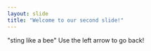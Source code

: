 ```yaml
---
layout: slide
title: "Welcome to our second slide!"
---
```

"sting like a bee"
Use the left arrow to go back!
